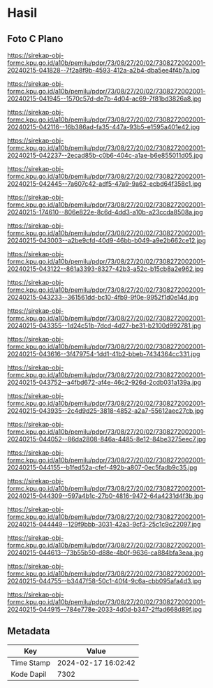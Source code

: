# Hasil

## Foto C Plano

https://sirekap-obj-formc.kpu.go.id/a10b/pemilu/pdpr/73/08/27/20/02/7308272002001-20240215-041828--7f2a8f9b-4593-412a-a2b4-dba5ee4f4b7a.jpg

https://sirekap-obj-formc.kpu.go.id/a10b/pemilu/pdpr/73/08/27/20/02/7308272002001-20240215-041945--1570c57d-de7b-4d04-ac69-7f81bd3826a8.jpg

https://sirekap-obj-formc.kpu.go.id/a10b/pemilu/pdpr/73/08/27/20/02/7308272002001-20240215-042116--16b386ad-fa35-447a-93b5-e1595a401e42.jpg

https://sirekap-obj-formc.kpu.go.id/a10b/pemilu/pdpr/73/08/27/20/02/7308272002001-20240215-042237--2ecad85b-c0b6-404c-a1ae-b6e855011d05.jpg

https://sirekap-obj-formc.kpu.go.id/a10b/pemilu/pdpr/73/08/27/20/02/7308272002001-20240215-042445--7a607c42-adf5-47a9-9a62-ecbd64f358c1.jpg

https://sirekap-obj-formc.kpu.go.id/a10b/pemilu/pdpr/73/08/27/20/02/7308272002001-20240215-174610--806e822e-8c6d-4dd3-a10b-a23ccda8508a.jpg

https://sirekap-obj-formc.kpu.go.id/a10b/pemilu/pdpr/73/08/27/20/02/7308272002001-20240215-043003--a2be9cfd-40d9-46bb-b049-a9e2b662ce12.jpg

https://sirekap-obj-formc.kpu.go.id/a10b/pemilu/pdpr/73/08/27/20/02/7308272002001-20240215-043122--861a3393-8327-42b3-a52c-b15cb8a2e962.jpg

https://sirekap-obj-formc.kpu.go.id/a10b/pemilu/pdpr/73/08/27/20/02/7308272002001-20240215-043233--361561dd-bc10-4fb9-9f0e-9952f1d0e14d.jpg

https://sirekap-obj-formc.kpu.go.id/a10b/pemilu/pdpr/73/08/27/20/02/7308272002001-20240215-043355--1d24c51b-7dcd-4d27-be31-b2100d992781.jpg

https://sirekap-obj-formc.kpu.go.id/a10b/pemilu/pdpr/73/08/27/20/02/7308272002001-20240215-043616--3f479754-1dd1-41b2-bbeb-7434364cc331.jpg

https://sirekap-obj-formc.kpu.go.id/a10b/pemilu/pdpr/73/08/27/20/02/7308272002001-20240215-043752--a4fbd672-af4e-46c2-926d-2cdb031a139a.jpg

https://sirekap-obj-formc.kpu.go.id/a10b/pemilu/pdpr/73/08/27/20/02/7308272002001-20240215-043935--2c4d9d25-3818-4852-a2a7-55612aec27cb.jpg

https://sirekap-obj-formc.kpu.go.id/a10b/pemilu/pdpr/73/08/27/20/02/7308272002001-20240215-044052--86da2808-846a-4485-8e12-84be3275eec7.jpg

https://sirekap-obj-formc.kpu.go.id/a10b/pemilu/pdpr/73/08/27/20/02/7308272002001-20240215-044155--b1fed52a-cfef-492b-a807-0ec5fadb9c35.jpg

https://sirekap-obj-formc.kpu.go.id/a10b/pemilu/pdpr/73/08/27/20/02/7308272002001-20240215-044309--597a4b1c-27b0-4816-9472-64a4231d4f3b.jpg

https://sirekap-obj-formc.kpu.go.id/a10b/pemilu/pdpr/73/08/27/20/02/7308272002001-20240215-044449--129f9bbb-3031-42a3-9cf3-25c1c9c22097.jpg

https://sirekap-obj-formc.kpu.go.id/a10b/pemilu/pdpr/73/08/27/20/02/7308272002001-20240215-044613--73b55b50-d88e-4b0f-9636-ca884bfa3eaa.jpg

https://sirekap-obj-formc.kpu.go.id/a10b/pemilu/pdpr/73/08/27/20/02/7308272002001-20240215-044755--b3447f58-50c1-40f4-9c6a-cbb095afa4d3.jpg

https://sirekap-obj-formc.kpu.go.id/a10b/pemilu/pdpr/73/08/27/20/02/7308272002001-20240215-044915--784e778e-2033-4d0d-b347-2ffad668d89f.jpg


## Metadata

| Key        | Value               |
| ---------- | ------------------- |
| Time Stamp | 2024-02-17 16:02:42 |
| Kode Dapil | 7302                |



